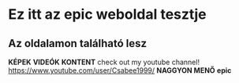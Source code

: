 # Ez itt az epic weboldal tesztje
## Az oldalamon található lesz
**KÉPEK**
**VIDEÓK**
**KONTENT**
check out my youtube channel! https://www.youtube.com/user/Csabee1999/
**NAGGYON MENŐ**
**epic**
